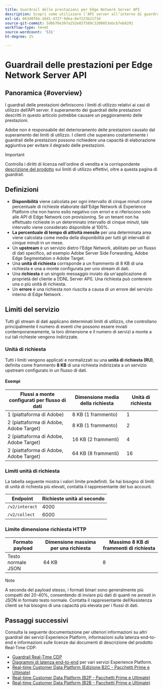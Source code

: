 ```yaml
---
title: Guardrail delle prestazioni per Edge Network Server API
description: Scopri come utilizzare l’API server all’interno di guardrail di prestazioni ottimali.
exl-id: 063d0fbb-26d1-4727-9dea-8e7223b2173d
source-git-commit: 5d6b70e397a252e037589c3200053ebcb7eb8291
workflow-type: tm+mt
source-wordcount: '531'
ht-degree: 2%

---
```



# Guardrail delle prestazioni per Edge Network Server API

## Panoramica {#overview}

I guardrail delle prestazioni definiscono i limiti di utilizzo relativi ai casi di utilizzo dell’API server. Il superamento dei guardrail delle prestazioni descritti in questo articolo potrebbe causare un peggioramento delle prestazioni.

Adobe non è responsabile del deterioramento delle prestazioni causato dal superamento dei limiti di utilizzo. I clienti che superano costantemente i guardrail delle prestazioni possono richiedere una capacità di elaborazione aggiuntiva per evitare il degrado delle prestazioni.

>[!IMPORTANT]
>
>Controlla i diritti di licenza nell&#39;ordine di vendita e la corrispondente [descrizione del prodotto](https://helpx.adobe.com/it/legal/product-descriptions.html) sui limiti di utilizzo effettivi, oltre a questa pagina di guardrail.

## Definizioni

* **Disponibilità** viene calcolata per ogni intervallo di cinque minuti come percentuale di richieste elaborate dall&#39;Edge Network di Experience Platform che non hanno esito negativo con errori e si riferiscono solo alle API di Edge Network con provisioning. Se un tenant non ha effettuato richieste in un determinato intervallo di cinque minuti, tale intervallo viene considerato disponibile al 100%.
* **La percentuale di tempo di attività mensile** per una determinata area viene calcolata come media della disponibilità per tutti gli intervalli di cinque minuti in un mese.
* Un **upstream** è un servizio dietro l&#39;Edge Network, abilitato per un flusso di dati specifico, ad esempio Adobe Server Side Forwarding, Adobe Edge Segmentation o Adobe Target.
* Una **unità di richiesta** corrisponde a un frammento di 8 KB di una richiesta e una a monte configurata per uno stream di dati.
* Una **richiesta** è un singolo messaggio inviato da un&#39;applicazione di proprietà del cliente a [!DNL Server API]. Una richiesta può contenere una o più unità di richiesta.
* Un **errore** è una richiesta non riuscita a causa di un errore del servizio interno di Edge Network [](error-handling.md).

## Limiti del servizio

Tutti gli stream di dati applicano determinati limiti di utilizzo, che controllano principalmente il numero di eventi che possono essere inviati contemporaneamente, la loro dimensione e il numero di servizi a monte a cui tali richieste vengono indirizzate.

### Unità di richiesta

Tutti i limiti vengono applicati e normalizzati su una **unità di richiesta (RU)**, definita come frammento **8 KB** di una richiesta indirizzata a un servizio upstream configurato in un flusso di dati.

#### Esempi

| Flussi a monte configurati per flusso di dati | Dimensione media della richiesta | Unità di richiesta |
| --- | --- | --- |
| 1 (piattaforma di Adobe) | 8 KB (1 frammento) | 1 |
| 2 (piattaforma di Adobe, Adobe Target) | 8 KB (1 frammento) | 2 |
| 2 (piattaforma di Adobe, Adobe Target) | 16 KB (2 frammenti) | 4 |
| 2 (piattaforma di Adobe, Adobe Target) | 64 KB (8 frammenti) | 16 |

### Limiti unità di richiesta

La tabella seguente mostra i valori limite predefiniti. Se hai bisogno di limiti di unità di richiesta più elevati, contatta il rappresentante del tuo account.

| Endpoint | Richieste unità al secondo |
| --- | --- |
| `/v2/interact` | 4000 |
| `/v2/collect` | 6000 |


### Limite dimensione richiesta HTTP

| Formato payload | Dimensione massima per una richiesta | Massimo 8 KB di frammenti di richiesta |
| --- | --- | --- |
| Testo normale JSON | 64 KB | 8 |


>[!NOTE]
>
>A seconda del payload stesso, i formati binari sono generalmente più compatti del 20-40%, consentendo di inviare più dati di quanti ne avresti in JSON in formato testo normale. Contatta il rappresentante dell’Assistenza clienti se hai bisogno di una capacità più elevata per i flussi di dati.

## Passaggi successivi

Consulta la seguente documentazione per ulteriori informazioni su altri guardrail dei servizi Experience Platform, informazioni sulla latenza end-to-end e informazioni sulle licenze dai documenti di descrizione del prodotto Real-Time CDP:

* [Guardrail Real-Time CDP](/help/rtcdp/guardrails/overview.md)
* [Diagrammi di latenza end-to-end](https://experienceleague.adobe.com/docs/blueprints-learn/architecture/architecture-overview/deployment/guardrails.html?lang=en#end-to-end-latency-diagrams) per vari servizi Experience Platform.
* [Real-time Customer Data Platform (Edizione B2C - Pacchetti Prime e Ultimate)](https://helpx.adobe.com/legal/product-descriptions/real-time-customer-data-platform-b2c-edition-prime-and-ultimate-packages.html)
* [Real-time Customer Data Platform (B2P - Pacchetti Prime e Ultimate)](https://helpx.adobe.com/legal/product-descriptions/real-time-customer-data-platform-b2p-edition-prime-and-ultimate-packages.html)
* [Real-time Customer Data Platform (B2B - Pacchetti Prime e Ultimate)](https://helpx.adobe.com/legal/product-descriptions/real-time-customer-data-platform-b2b-edition-prime-and-ultimate-packages.html)
